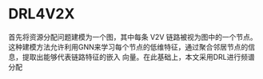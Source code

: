 # DRL4V2X
首先将资源分配问题建模为一个图，其中每条 V2V 链路被视为图中的一个节点。这种建模方法允许利用GNN来学习每个节点的低维特征，通过聚合邻居节点的信息，提取出能够代表链路特征的嵌入
向量。在此基础上，本文采用DRL进行频谱分配
